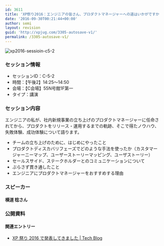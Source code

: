 ```yaml
---
id: 3611
title: 'XP祭り2016：エンジニアの皆さん、プロダクトマネージャーへの道はいかがですか？ (横道 稔さん)'
date: '2016-09-30T00:21:44+00:00'
author: semi
layout: revision
guid: 'http://xpjug.com/3305-autosave-v1/'
permalink: /3305-autosave-v1/
---
```


![xp2016-sessioin-c5-2](http://xpjug.com/wp-content/uploads/2016/08/xp2016-sessioin-c5-2.png)

### セッション情報

- セッションID：C-5-2
- 時間：【午後2】14:25～14:50
- 会場：【C会場】55N号館1F第一
- タイプ：講演

### セッション内容

エンジニアの私が、社内新規事業の立ち上げのプロダクトマネージャーに任命されてから、プロダクトをリリース・運用するまでの軌跡、そこで得たノウハウ、失敗体験、成功体験について語ります。

- チームの立ち上げのために、はじめにやったこと
- プロダクトディスカバリフェーズでどのような手法を使ったか（カスタマージャーニーマップ、ユーザーストーリーマッピング、ユーザストーリー）
- セールスサイド、ステークホルダーとのコミュニケーションについて
- ぶらさず貫き通したこと
- エンジニアにプロダクトマネージャーをおすすめする理由

### スピーカー

#### 横道 稔さん

### 公開資料

<script async="" class="speakerdeck-embed" data-id="d27f17a91d694e13a3444485125296b1" data-ratio="1.33333333333333" src="//speakerdeck.com/assets/embed.js"></script>

#### 関連エントリー

- [XP 祭り 2016 で発表してきました | Tech Blog](https://adtech.cyberagent.io/techblog/archives/1174)